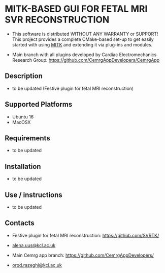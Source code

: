 MITK-BASED GUI FOR FETAL MRI SVR RECONSTRUCTION 
=======================================

- This software is distributed WITHOUT ANY WARRANTY or SUPPORT! This project provides a complete CMake-based set-up to get easily started with using [MITK](http://www.mitk.org) and extending it via plug-ins and modules.

- Main branch with all plugins developed by Cardiac Electromechanics Research Group: https://github.com/CemrgAppDevelopers/CemrgApp 


Description 
------------------------------------------

- to be updated (Festive plugin for fetal MRI reconstruction)


Supported Platforms
------------------------------------------
- Ubuntu 16
- MacOSX 


Requirements
------------------------------------------
- to be updated 


Installation 
------------------------------------------
- to be updated 


Use / instructions 
------------------------------------------
- to be updated 


Contacts
------------------------------------------
- Festive plugin for fetal MRI reconstruction: https://github.com/SVRTK/
- alena.uus@kcl.ac.uk

- Main Cemrg app branch: https://github.com/CemrgAppDevelopers/
- orod.razeghi@kcl.ac.uk

